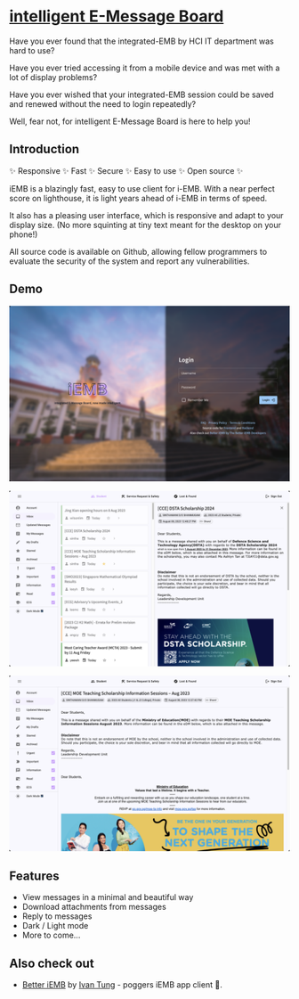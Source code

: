 # [intelligent E-Message Board](https://iemb.pages.dev)

Have you ever found that the integrated-EMB by HCI IT department was hard to use?

Have you ever tried accessing it from a mobile device and was met with a lot of display problems?

Have you ever wished that your integrated-EMB session could be saved and renewed without the need to login repeatedly?

Well, fear not, for intelligent E-Message Board is here to help you!

## Introduction

✨ Responsive ✨ Fast ✨ Secure ✨ Easy to use ✨ Open source ✨

iEMB is a blazingly fast, easy to use client for i-EMB. With a near perfect score on lighthouse, it is light years ahead of i-EMB in terms of speed.

It also has a pleasing user interface, which is responsive and adapt to your display size. (No more squinting at tiny text meant for the desktop on your phone!)

All source code is available on Github, allowing fellow programmers to evaluate the security of the system and report any vulnerabilities.

## Demo

![Login page](demo_assets/login.png)

![Messages board](demo_assets/board.png)

![Post viewing](demo_assets/post.png)

## Features

- View messages in a minimal and beautiful way
- Download attachments from messages
- Reply to messages
- Dark / Light mode
- More to come...

## Also check out

- [Better iEMB](https://betteriemb.skytect.one/) by [Ivan Tung](https://skytect.one/) - poggers iEMB app client 🤠.
